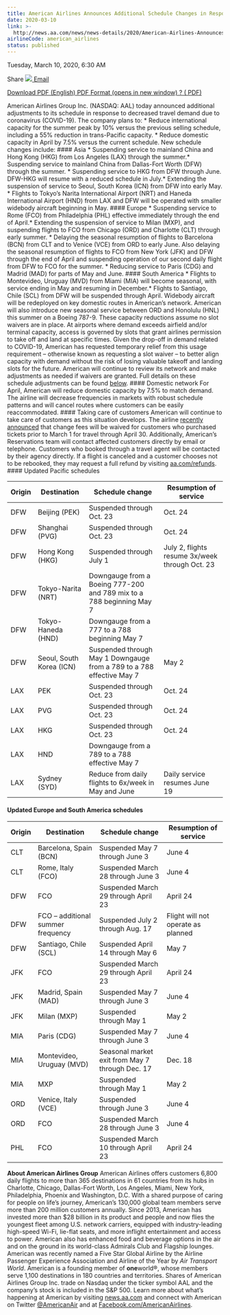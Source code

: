 ```yaml
---
title: American Airlines Announces Additional Schedule Changes in Response to Customer Demand Related to COVID-19
date: 2020-03-10
link: >-
  http://news.aa.com/news/news-details/2020/American-Airlines-Announces-Additional-Schedule-Changes-in-Response-to-Customer-Demand-Related-to-COVID-19-OPS-DIS-03/default.aspx
airlineCode: american_airlines
status: published
---
```

Tuesday, March 10, 2020, 6:30 AM

Share [![](/files/images/email-icon.png) Email](# "Share by email") 

[ Download PDF (English) PDF Format (opens in new window) ? ( PDF) ](//s21.q4cdn.com/616071541/files/doc_news/American-Airlines-Announces-Additional-Schedule-Changes-in-Response-to-Customer-Demand-Related-to-COVID-19-OPS-DIS-03-2020.pdf) 

American Airlines Group Inc. (NASDAQ: AAL) today announced additional adjustments to its schedule in response to decreased travel demand due to coronavirus (COVID-19). The company plans to: * Reduce international capacity for the summer peak by 10% versus the previous selling schedule, including a 55% reduction in trans-Pacific capacity. * Reduce domestic capacity in April by 7.5% versus the current schedule. New schedule changes include: #### Asia * Suspending service to mainland China and Hong Kong (HKG) from Los Angeles (LAX) through the summer.* Suspending service to mainland China from Dallas-Fort Worth (DFW) through the summer. * Suspending service to HKG from DFW through June. DFW-HKG will resume with a reduced schedule in July.* Extending the suspension of service to Seoul, South Korea (ICN) from DFW into early May. * Flights to Tokyo’s Narita International Airport (NRT) and Haneda International Airport (HND) from LAX and DFW will be operated with smaller widebody aircraft beginning in May. #### Europe * Suspending service to Rome (FCO) from Philadelphia (PHL) effective immediately through the end of April.* Extending the suspension of service to Milan (MXP), and suspending flights to FCO from Chicago (ORD) and Charlotte (CLT) through early summer. * Delaying the seasonal resumption of flights to Barcelona (BCN) from CLT and to Venice (VCE) from ORD to early June. Also delaying the seasonal resumption of flights to FCO from New York (JFK) and DFW through the end of April and suspending operation of our second daily flight from DFW to FCO for the summer. * Reducing service to Paris (CDG) and Madrid (MAD) for parts of May and June. #### South America * Flights to Montevideo, Uruguay (MVD) from Miami (MIA) will become seasonal, with service ending in May and resuming in December.* Flights to Santiago, Chile (SCL) from DFW will be suspended through April. Widebody aircraft will be redeployed on key domestic routes in American’s network. American will also introduce new seasonal service between ORD and Honolulu (HNL) this summer on a Boeing 787-9. These capacity reductions assume no slot waivers are in place. At airports where demand exceeds airfield and/or terminal capacity, access is governed by slots that grant airlines permission to take off and land at specific times. Given the drop-off in demand related to COVID-19, American has requested temporary relief from this usage requirement – otherwise known as requesting a slot waiver – to better align capacity with demand without the risk of losing valuable takeoff and landing slots for the future. American will continue to review its network and make adjustments as needed if waivers are granted. Full details on these schedule adjustments can be found [below](#adjustments). #### Domestic network For April, American will reduce domestic capacity by 7.5% to match demand. The airline will decrease frequencies in markets with robust schedule patterns and will cancel routes where customers can be easily reaccommodated. #### Taking care of customers American will continue to take care of customers as this situation develops. The airline [recently announced](#waivers) that change fees will be waived for customers who purchased tickets prior to March 1 for travel through April 30. Additionally, American’s Reservations team will contact affected customers directly by email or telephone. Customers who booked through a travel agent will be contacted by their agency directly. If a flight is canceled and a customer chooses not to be rebooked, they may request a full refund by visiting [aa.com/refunds](https://www.aa.com/refunds).  #### Updated Pacific schedules 

**Origin** | **Destination** | **Schedule change** | **Resumption of service**  
---|---|---|---  
DFW | Beijing (PEK) | Suspended through Oct. 23 | Oct. 24  
DFW | Shanghai (PVG) | Suspended through Oct. 23 | Oct. 24  
DFW | Hong Kong (HKG) | Suspended through July 1 | July 2, flights resume 3x/week through Oct. 23  
DFW | Tokyo-Narita (NRT) | Downgauge from a Boeing 777-200 and 789 mix to a 788 beginning May 7 |   
DFW | Tokyo-Haneda (HND) | Downgauge from a 777 to a 788 beginning May 7 |   
DFW | Seoul, South Korea (ICN) | Suspended through May 1 Downgauge from a 789 to a 788 effective May 7 | May 2  
LAX | PEK | Suspended through Oct. 23 | Oct. 24  
LAX | PVG | Suspended through Oct. 23 | Oct. 24  
LAX | HKG | Suspended through Oct. 23 | Oct. 24  
LAX | HND | Downgauge from a 789 to a 788 effective May 7 |   
LAX | Sydney (SYD) | Reduce from daily flights to 6x/week in May and June | Daily service resumes June 19  
  
#### Updated Europe and South America schedules 

**Origin** | **Destination** | **Schedule change** | **Resumption of service**  
---|---|---|---  
CLT | Barcelona, Spain (BCN) | Suspended May 7 through June 3 | June 4  
CLT | Rome, Italy (FCO) | Suspended March 28 through June 3 | June 4  
DFW | FCO | Suspended March 29 through April 23 | April 24  
DFW | FCO – additional summer frequency | Suspended July 2 through Aug. 17 | Flight will not operate as planned  
DFW | Santiago, Chile (SCL) | Suspended April 14 through May 6 | May 7  
JFK | FCO | Suspended March 29 through April 23 | April 24  
JFK | Madrid, Spain (MAD) | Suspended May 7 through June 3 | June 4  
JFK | Milan (MXP) | Suspended through May 1 | May 2  
MIA | Paris (CDG) | Suspended May 7 through June 3 | June 4  
MIA | Montevideo, Uruguay (MVD) | Seasonal market exit from May 7 through Dec. 17 | Dec. 18  
MIA | MXP | Suspended through May 1 | May 2  
ORD | Venice, Italy (VCE) | Suspended through June 3 | June 4  
ORD | FCO | Suspended March 28 through June 3 | June 4  
PHL | FCO | Suspended March 10 through April 23 | April 24  
  
**About American Airlines Group** American Airlines offers customers 6,800 daily flights to more than 365 destinations in 61 countries from its hubs in Charlotte, Chicago, Dallas-Fort Worth, Los Angeles, Miami, New York, Philadelphia, Phoenix and Washington, D.C. With a shared purpose of caring for people on life’s journey, American’s 130,000 global team members serve more than 200 million customers annually. Since 2013, American has invested more than $28 billion in its product and people and now flies the youngest fleet among U.S. network carriers, equipped with industry-leading high-speed Wi-Fi, lie-flat seats, and more inflight entertainment and access to power. American also has enhanced food and beverage options in the air and on the ground in its world-class Admirals Club and Flagship lounges. American was recently named a Five Star Global Airline by the Airline Passenger Experience Association and Airline of the Year by _Air Transport World_. American is a founding member of **one**world®, whose members serve 1,100 destinations in 180 countries and territories. Shares of American Airlines Group Inc. trade on Nasdaq under the ticker symbol AAL and the company’s stock is included in the S&P 500. Learn more about what’s happening at American by visiting [news.aa.com](http://news.aa.com/) and connect with American on Twitter [@AmericanAir](https://twitter.com/AmericanAir) and at [Facebook.com/AmericanAirlines](https://www.facebook.com/AmericanAirlines). 
